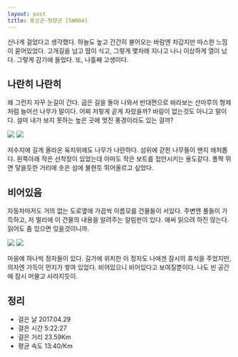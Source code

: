 ```yaml
---
layout: post
title: 홍성군-청양군 [SW004]
---
```


신나게 걸었다고 생각했다. 하늘도 높고 간간히 불어오는 바람엔 차갑지만 따스한 느낌이 묻어있었다. 고개길을 넘고 땀이 식고, 그렇게 몇차례 지나고 나니 이상하게 열이 났다. 그렇게 감기에 들었다. 또, 나흘째 고생이다.

## 나란히 나란히 <i class="fa fa-arrows-h" aria-hidden="true"></i>

왜 그런지 자꾸 눈길이 간다. 굽은 길을 돌아 나와서 반대편으로 바라보는 산마루의 형체처럼 늘어선 나무가 말이다. 어찌 저렇게 곧게 자랐을까? 바람이 없는것도 아니고 말이다. 설마 내가 보지 못하는 높은 곳에 멋진 풍경이라도 있는 걸까?

<div class="images">
	<img src="{{ site.baseurl }}/images/sw004/SW004_1.JPG">
	<img src="{{ site.baseurl }}/images/sw004/SW004_2.JPG">
</div>

저수지에 길게 올라온 육지위에도 나무가 나란하다. 섬위에 갇힌 나무들이 왠지 애처롭다. 왼쪽아래 작은 선착장이 있었는데 아마도 작은 보트를 접안시키는 용도같다. 폴짝 뛰면 닿을듯한 거리에 솟은 섬에 불현듯 뛰어올르고 싶었다.

## 비어있음 <i class="fa fa-battery-empty" aria-hidden="true"></i>

자동차마저도 거의 없는 도로옆에 가끔씩 이름모를 건물들이 서있다. 주변엔 풀들이 가득하고, 저 멀리에 이 건물의 내용을 알려주는 알림판이 있다. 애써 읽으려 하진 않는다. 읽어도 좀 있으면 잊을것이니까.

<div class="images">
	<img src="{{ site.baseurl }}/images/sw004/SW004_3.JPG">
	<img src="{{ site.baseurl }}/images/sw004/SW004_4.JPG">
</div>

마을에 하나씩 정자들이 있다. 길가에 위치한 이 정자도 나에겐 잠시의 휴식을 주었지만, 의자엔 가득이 먼지가 쌓여 있었다. 비어있으니 비어있다고 보여질뿐이다. 나도 빈 공간에 잠시 머물고 사라지듯이.

## 정리 <i class="fa fa-bar-chart" aria-hidden="true"></i>

+ 걸은 날 2017.04.29
+ 걸은 시간 5:22:27
+ 걸은 거리 23.59Km
+ 평균 속도 13:40/Km